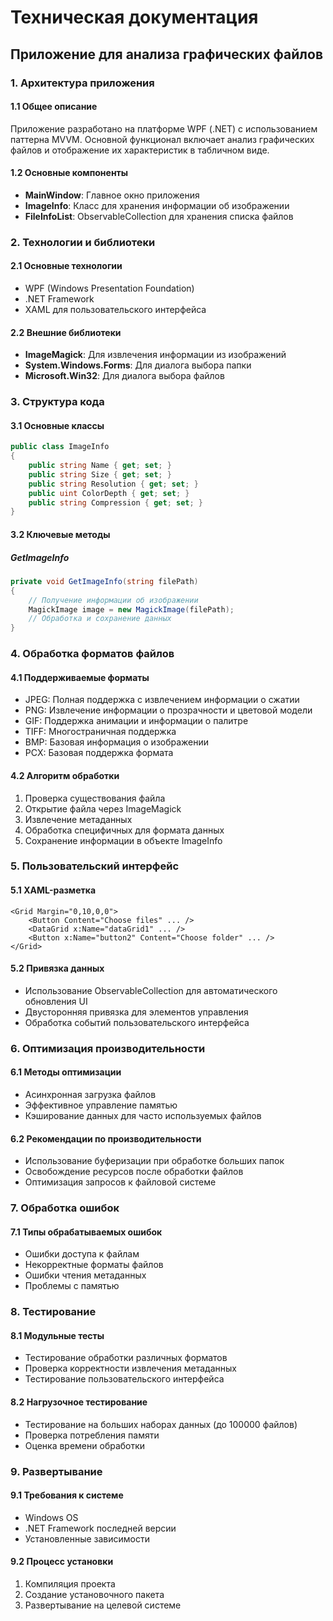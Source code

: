 # Техническая документация
## Приложение для анализа графических файлов

### 1. Архитектура приложения

#### 1.1 Общее описание
Приложение разработано на платформе WPF (.NET) с использованием паттерна MVVM. Основной функционал включает анализ графических файлов и отображение их характеристик в табличном виде.

#### 1.2 Основные компоненты
- **MainWindow**: Главное окно приложения
- **ImageInfo**: Класс для хранения информации об изображении
- **FileInfoList**: ObservableCollection для хранения списка файлов

### 2. Технологии и библиотеки

#### 2.1 Основные технологии
- WPF (Windows Presentation Foundation)
- .NET Framework
- XAML для пользовательского интерфейса

#### 2.2 Внешние библиотеки
- **ImageMagick**: Для извлечения информации из изображений
- **System.Windows.Forms**: Для диалога выбора папки
- **Microsoft.Win32**: Для диалога выбора файлов

### 3. Структура кода

#### 3.1 Основные классы

```csharp
public class ImageInfo
{
    public string Name { get; set; }
    public string Size { get; set; }
    public string Resolution { get; set; }
    public uint ColorDepth { get; set; }
    public string Compression { get; set; }
}
```

#### 3.2 Ключевые методы

##### GetImageInfo
```csharp
private void GetImageInfo(string filePath)
{
    // Получение информации об изображении
    MagickImage image = new MagickImage(filePath);
    // Обработка и сохранение данных
}
```

### 4. Обработка форматов файлов

#### 4.1 Поддерживаемые форматы
- JPEG: Полная поддержка с извлечением информации о сжатии
- PNG: Извлечение информации о прозрачности и цветовой модели
- GIF: Поддержка анимации и информации о палитре
- TIFF: Многостраничная поддержка
- BMP: Базовая информация о изображении
- PCX: Базовая поддержка формата

#### 4.2 Алгоритм обработки
1. Проверка существования файла
2. Открытие файла через ImageMagick
3. Извлечение метаданных
4. Обработка специфичных для формата данных
5. Сохранение информации в объекте ImageInfo

### 5. Пользовательский интерфейс

#### 5.1 XAML-разметка
```xaml
<Grid Margin="0,10,0,0">
    <Button Content="Choose files" ... />
    <DataGrid x:Name="dataGrid1" ... />
    <Button x:Name="button2" Content="Choose folder" ... />
</Grid>
```

#### 5.2 Привязка данных
- Использование ObservableCollection для автоматического обновления UI
- Двусторонняя привязка для элементов управления
- Обработка событий пользовательского интерфейса

### 6. Оптимизация производительности

#### 6.1 Методы оптимизации
- Асинхронная загрузка файлов
- Эффективное управление памятью
- Кэширование данных для часто используемых файлов

#### 6.2 Рекомендации по производительности
- Использование буферизации при обработке больших папок
- Освобождение ресурсов после обработки файлов
- Оптимизация запросов к файловой системе

### 7. Обработка ошибок

#### 7.1 Типы обрабатываемых ошибок
- Ошибки доступа к файлам
- Некорректные форматы файлов
- Ошибки чтения метаданных
- Проблемы с памятью


### 8. Тестирование

#### 8.1 Модульные тесты
- Тестирование обработки различных форматов
- Проверка корректности извлечения метаданных
- Тестирование пользовательского интерфейса

#### 8.2 Нагрузочное тестирование
- Тестирование на больших наборах данных (до 100000 файлов)
- Проверка потребления памяти
- Оценка времени обработки

### 9. Развертывание

#### 9.1 Требования к системе
- Windows OS
- .NET Framework последней версии
- Установленные зависимости

#### 9.2 Процесс установки
1. Компиляция проекта
2. Создание установочного пакета
3. Развертывание на целевой системе

